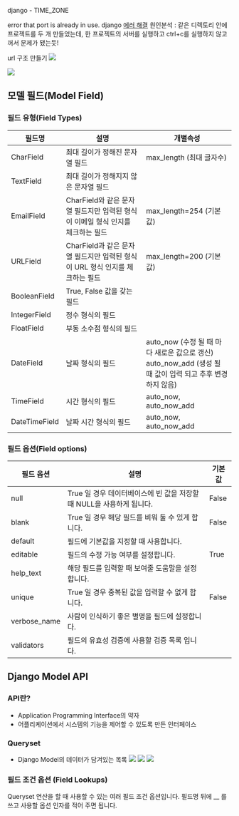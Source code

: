 django - TIME_ZONE

error that port is already in use. django
[에러 해결](https://velog.io/@bky373/%EC%97%90%EB%9F%AC-%EC%9E%A5%EA%B3%A0-Error-That-port-is-already-in-use-%ED%95%B4%EA%B2%B0)
원인분석 : 같은 디렉토리 안에 프로젝트를 두 개 만들었는데, 한 프로젝트의 서버를 실행하고 ctrl+c를 실행하지 않고 꺼서 문제가 됐는듯!

url 구조 만들기
![](https://velog.velcdn.com/images/yeonee911/post/a2af799c-5bff-4c6a-ab22-e4f81000e9db/image.png)

![](https://velog.velcdn.com/images/yeonee911/post/38438951-49f9-4c88-8660-15ce51037870/image.png)

## 모델 필드(Model Field)

### 필드 유형(Field Types)

| 필드명        | 설명                                                                            | 개별속성                                                                                                     |
| ------------- | ------------------------------------------------------------------------------- | ------------------------------------------------------------------------------------------------------------ |
| CharField     | 최대 길이가 정해진 문자열 필드                                                  | max_length (최대 글자수)                                                                                     |
| TextField     | 최대 길이가 정해지지 않은 문자열 필드                                           |
| EmailField    | CharField와 같은 문자열 필드지만 입력된 형식이 이메일 형식 인지를 체크하는 필드 | max_length=254 (기본값)                                                                                      |
| URLField      | CharField과 같은 문자열 필드지만 입력된 형식이 URL 형식 인지를 체크하는 필드    | max_length=200 (기본값)                                                                                      |
| BooleanField  | True, False 값을 갖는 필드                                                      |
| IntegerField  | 정수 형식의 필드                                                                |
| FloatField    | 부동 소수점 형식의 필드                                                         |
| DateField     | 날짜 형식의 필드                                                                | auto_now (수정 될 때 마다 새로운 값으로 갱신)<br>auto_now_add (생성 될 때 값이 입력 되고 추후 변경하지 않음) |
| TimeField     | 시간 형식의 필드                                                                | auto_now, auto_now_add                                                                                       |
| DateTimeField | 날짜 시간 형식의 필드                                                           | auto_now, auto_now_add                                                                                       |

### 필드 옵션(Field options)

| 필드 옵션    | 설명                                                                  | 기본값 |
| ------------ | --------------------------------------------------------------------- | ------ |
| null         | True 일 경우 데이터베이스에 빈 값을 저장할 때 NULL을 사용하게 됩니다. | False  |
| blank        | True 일 경우 해당 필드를 비워 둘 수 있게 합니다.                      | False  |
| default      | 필드에 기본값을 지정할 때 사용합니다.                                 |
| editable     | 필드의 수정 가능 여부를 설정합니다.                                   | True   |
| help_text    | 해당 필드를 입력할 때 보여줄 도움말을 설정합니다.                     |
| unique       | True 일 경우 중복된 값을 입력할 수 없게 합니다.                       | False  |
| verbose_name | 사람이 인식하기 좋은 별명을 필드에 설정합니다.                        |
| validators   | 필드의 유효성 검증에 사용할 검증 목록 입니다.                         |

## Django Model API

### API란?

- Application Programming Interface의 약자
- 어플리케이션에서 시스템의 기능을 제어할 수 있도록 만든 인터페이스

### Queryset

- Django Model의 데이터가 담겨있는 목록
  ![](https://velog.velcdn.com/images/yeonee911/post/0d74da0a-fcca-45d8-8692-ed47fa921a26/image.png)
  ![](https://velog.velcdn.com/images/yeonee911/post/27931c89-74f3-4ccc-9a9d-2d7d7bc0bde0/image.png)
  ![](https://velog.velcdn.com/images/yeonee911/post/84c373e6-a3fd-4b32-91c6-dcc17b930ac1/image.png)

### 필드 조건 옵션 (Field Lookups)

Queryset 연산을 할 때 사용할 수 있는 여러 필드 조건 옵션입니다. 필드명 뒤에 \_\_ 를 쓰고 사용할 옵션 인자를 적어 주면 됩니다.
